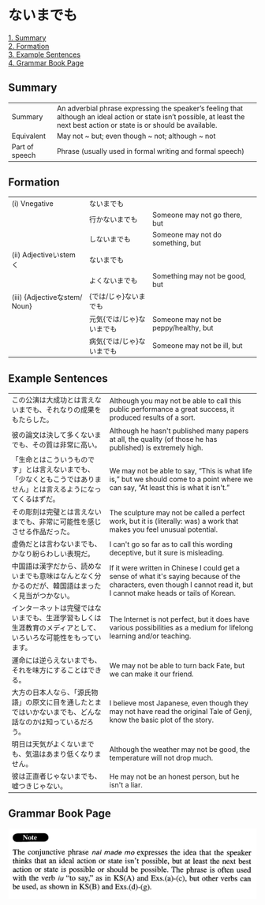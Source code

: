 # ないまでも

[1. Summary](#summary)<br>
[2. Formation](#formation)<br>
[3. Example Sentences](#example-sentences)<br>
[4. Grammar Book Page](#grammar-book-page)<br>


## Summary

<table><tr>   <td>Summary</td>   <td>An adverbial phrase expressing the speaker’s feeling that although an ideal action or state isn’t possible, at least the next best action or state is or should be available.</td></tr><tr>   <td>Equivalent</td>   <td>May not ~ but; even though ~ not; although ~ not</td></tr><tr>   <td>Part of speech</td>   <td>Phrase (usually used in formal writing and formal speech)</td></tr></table>

## Formation

<table class="table"><tbody><tr class="tr head"><td class="td"><span class="numbers">(i)</span> <span class="bold">Vnegative</span></td><td class="td"><span class="concept">ないまでも</span></td><td class="td"></td></tr><tr class="tr"><td class="td"></td><td class="td"><span>行か</span><span class="concept">ないまでも</span></td><td class="td"><span>Someone may not go there, but</span></td></tr><tr class="tr"><td class="td"></td><td class="td"><span>し</span><span class="concept">ないまでも</span></td><td class="td"><span>Someone may not do something, but</span></td></tr><tr class="tr head"><td class="td"><span class="numbers">(ii)</span> <span class="bold">Adjectiveいstemく</span></td><td class="td"><span class="concept">ないまでも</span></td><td class="td"></td></tr><tr class="tr"><td class="td"></td><td class="td"><span>よく</span><span class="concept">ないまでも</span></td><td class="td"><span>Something may not be good, but</span></td></tr><tr class="tr head"><td class="td"><span class="numbers">(iii)</span> <span class="bold">{Adjectiveなstem/ Noun}</span></td><td class="td"><span>{では/じゃ}</span><span class="concept">ないまでも</span></td><td class="td"></td></tr><tr class="tr"><td class="td"></td><td class="td"><span>元気{では/じゃ}</span><span class="concept">ないまでも</span></td><td class="td"><span>Someone may not be peppy/healthy, but</span></td></tr><tr class="tr"><td class="td"></td><td class="td"><span>病気{では/じゃ}</span><span class="concept">ないまでも</span></td><td class="td"><span>Someone may not be ill, but</span></td></tr></tbody></table>

## Example Sentences

<table><tr>   <td>この公演は大成功とは言えないまでも、それなりの成果をもたらした。</td>   <td>Although you may not be able to call this public performance a great success, it produced results of a sort.</td></tr><tr>   <td>彼の論文は決して多くないまでも、その質は非常に高い。</td>   <td>Although he hasn't published many papers at all, the quality (of those he has published) is extremely high.</td></tr><tr>   <td>「生命とはこういうものです」とは言えないまでも、「少なくともこうではありません」とは言えるようになってくるはずだ。</td>   <td>We may not be able to say, “This is what life is,” but we should come to a point where we can say, “At least this is what it isn't.”</td></tr><tr>   <td>その彫刻は完璧とは言えないまでも、非常に可能性を感じさせる作品だった。</td>   <td>The sculpture may not be called a perfect work, but it is (literally: was) a work that makes you feel unusual potential.</td></tr><tr>   <td>虚偽だとは言わないまでも、かなり紛らわしい表現だ。</td>   <td>I can't go so far as to call this wording deceptive, but it sure is misleading.</td></tr><tr>   <td>中国語は漢字だから、読めないまでも意味はなんとなく分かるのだが、韓国語はまったく見当がつかない。</td>   <td>If it were written in Chinese I could get a sense of what it's saying because of the characters, even though I cannot read it, but I cannot make heads or tails of Korean.</td></tr><tr>   <td>インターネットは完璧ではないまでも、生涯学習もしくは生涯教育のメディアとして、いろいろな可能性をもっています。</td>   <td>The Internet is not perfect, but it does have various possibilities as a medium for lifelong learning and/or teaching.</td></tr><tr>   <td>運命には逆らえないまでも、それを味方にすることはできる。</td>   <td>We may not be able to turn back Fate, but we can make it our friend.</td></tr><tr>   <td>大方の日本人なら、「源氏物語」の原文に目を通したとまではいかないまでも、どんな話なのかは知っているだろう。</td>   <td>I believe most Japanese, even though they may not have read the original Tale of Genji, know the basic plot of the story.</td></tr><tr>   <td>明日は天気がよくないまでも、気温はあまり低くなりません。</td>   <td>Although the weather may not be good, the temperature will not drop much.</td></tr><tr>   <td>彼は正直者じゃないまでも、嘘つきじゃない。</td>   <td>He may not be an honest person, but he isn't a liar.</td></tr></table>

## Grammar Book Page

![](../img/Advancedないまでも.png)

